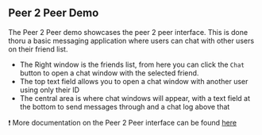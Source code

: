## **Peer 2 Peer Demo**
The Peer 2 Peer demo showcases the peer 2 peer interface. This is done thoru a basic messaging application where users can chat with other users on their friend list.
- The Right window is the friends list, from here you can click the ``Chat`` button to open a chat window with the selected friend.
- The top text field allows you to open a chat window with another user using only their ID
- The central area is where chat windows will appear, with a text field at the bottom to send messages through and a chat log above that


❗ More documentation on the Peer 2 Peer interface can be found [here](https://dev.epicgames.com/docs/game-services/p-2-p)
